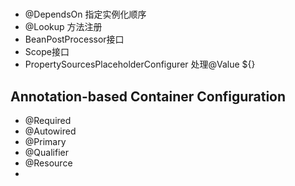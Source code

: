 #

- @DependsOn 指定实例化顺序
- @Lookup 方法注册
- BeanPostProcessor接口
- Scope接口
- PropertySourcesPlaceholderConfigurer 处理@Value ${}

## Annotation-based Container Configuration

- @Required
- @Autowired
- @Primary
- @Qualifier
- @Resource
- 
